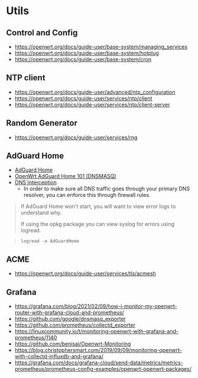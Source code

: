 # Utils

## Control and Config

- https://openwrt.org/docs/guide-user/base-system/managing_services
- https://openwrt.org/docs/guide-user/base-system/hotplug
- https://openwrt.org/docs/guide-user/base-system/cron

## NTP client

- https://openwrt.org/docs/guide-user/advanced/ntp_configuration
- https://openwrt.org/docs/guide-user/services/ntp/client
- https://openwrt.org/docs/guide-user/services/ntp/client-server

## Random Generator

- https://openwrt.org/docs/guide-user/services/rng

## AdGuard Home

- [AdGuard Home](https://openwrt.org/docs/guide-user/services/dns/adguard-home)
- [OpenWrt AdGuard Home 101 (DNSMASQ)](https://forum.openwrt.org/t/openwrt-adguard-home-101-dnsmasq/110864)
- [DNS Interception](https://openwrt.org/docs/guide-user/services/dns/adguard-home#dns_interception)
  - In order to make sure all DNS traffic goes through your primary DNS
    resolver, you can enforce this through firewall rules.

> If AdGuard Home won't start, you will want to view error logs to understand
> why.
>
> If using the opkg package you can view syslog for errors using logread.

>     logread -e AdGuardHome

## ACME

- https://openwrt.org/docs/guide-user/services/tls/acmesh

## Grafana

- https://grafana.com/blog/2021/02/09/how-i-monitor-my-openwrt-router-with-grafana-cloud-and-prometheus/
- https://github.com/google/dnsmasq_exporter
- https://github.com/prometheus/collectd_exporter
- https://linuxcommunity.io/t/monitoring-openwrt-with-grafana-and-prometheus/1140
- https://github.com/benisai/Openwrt-Monitoring
- https://blog.christophersmart.com/2019/09/09/monitoring-openwrt-with-collectd-influxdb-and-grafana/
- https://grafana.com/docs/grafana-cloud/send-data/metrics/metrics-prometheus/prometheus-config-examples/openwrt-openwrt-packages/
